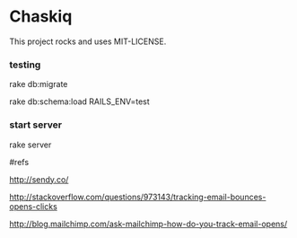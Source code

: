 # Chaskiq

This project rocks and uses MIT-LICENSE.


### testing

rake db:migrate

rake db:schema:load RAILS_ENV=test

### start server

rake server


#refs


http://sendy.co/

http://stackoverflow.com/questions/973143/tracking-email-bounces-opens-clicks

http://blog.mailchimp.com/ask-mailchimp-how-do-you-track-email-opens/